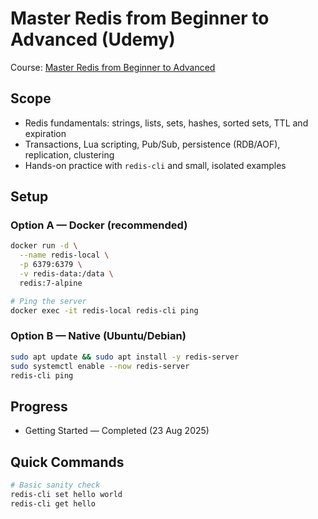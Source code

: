 # Master Redis from Beginner to Advanced (Udemy)

Course: [Master Redis from Beginner to Advanced](https://www.udemy.com/course/masterredis/)

## Scope
- Redis fundamentals: strings, lists, sets, hashes, sorted sets, TTL and expiration
- Transactions, Lua scripting, Pub/Sub, persistence (RDB/AOF), replication, clustering
- Hands-on practice with `redis-cli` and small, isolated examples

## Setup

### Option A — Docker (recommended)
```bash
docker run -d \
  --name redis-local \
  -p 6379:6379 \
  -v redis-data:/data \
  redis:7-alpine

# Ping the server
docker exec -it redis-local redis-cli ping
```

### Option B — Native (Ubuntu/Debian)
```bash
sudo apt update && sudo apt install -y redis-server
sudo systemctl enable --now redis-server
redis-cli ping
```

## Progress
- Getting Started — Completed (23 Aug 2025)

## Quick Commands
```bash
# Basic sanity check
redis-cli set hello world
redis-cli get hello
```


